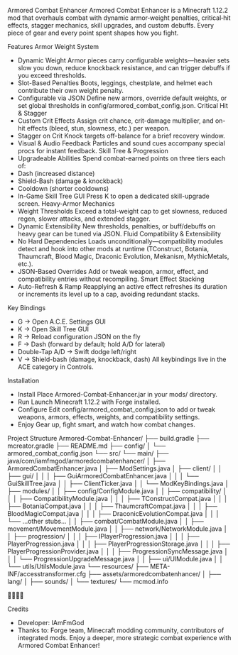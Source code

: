 Armored Combat Enhancer
Armored Combat Enhancer is a Minecraft 1.12.2 mod that overhauls combat with dynamic armor‐weight penalties, critical‐hit effects, stagger mechanics, skill upgrades, and custom debuffs. Every piece of gear and every point spent shapes how you fight.

Features
Armor Weight System
- Dynamic Weight
  Armor pieces carry configurable weights—heavier sets slow you down, reduce knockback resistance, and can trigger debuffs if you exceed thresholds.
- Slot-Based Penalties
  Boots, leggings, chestplate, and helmet each contribute their own weight penalty.
- Configurable via JSON
  Define new armors, override default weights, or set global thresholds in config/armored_combat_config.json.
  Critical Hit & Stagger
- Custom Crit Effects
  Assign crit chance, crit-damage multiplier, and on-hit effects (bleed, stun, slowness, etc.) per weapon.
- Stagger on Crit
  Knock targets off-balance for a brief recovery window.
- Visual & Audio Feedback
  Particles and sound cues accompany special procs for instant feedback.
  Skill Tree & Progression
- Upgradeable Abilities
  Spend combat-earned points on three tiers each of:
- Dash (increased distance)
- Shield-Bash (damage & knockback)
- Cooldown (shorter cooldowns)
- In-Game Skill Tree GUI
  Press K to open a dedicated skill-upgrade screen.
  Heavy-Armor Mechanics
- Weight Thresholds
  Exceed a total-weight cap to get slowness, reduced regen, slower attacks, and extended stagger.
- Dynamic Extensibility
  New thresholds, penalties, or buff/debuffs on heavy gear can be tuned via JSON.
  Fluid Compatibility & Extensibility
- No Hard Dependencies
  Loads unconditionally—compatibility modules detect and hook into other mods at runtime (TConstruct, Botania, Thaumcraft, Blood Magic, Draconic Evolution, Mekanism, MythicMetals, etc.).
- JSON-Based Overrides
  Add or tweak weapon, armor, effect, and compatibility entries without recompiling.
  Smart Effect Stacking
- Auto-Refresh & Ramp
  Reapplying an active effect refreshes its duration or increments its level up to a cap, avoiding redundant stacks.

Key Bindings
- G → Open A.C.E. Settings GUI
- K → Open Skill Tree GUI
- R → Reload configuration JSON on the fly
- F → Dash (forward by default; hold A/D for lateral)
- Double-Tap A/D → Swift dodge left/right
- V → Shield-bash (damage, knockback, dash)
  All keybindings live in the ACE category in Controls.

Installation
- Install
  Place Armored-Combat-Enhancer.jar in your mods/ directory.
- Run
  Launch Minecraft 1.12.2 with Forge installed.
- Configure
  Edit config/armored_combat_config.json to add or tweak weapons, armors, effects, weights, and compatibility settings.
- Enjoy
  Gear up, fight smart, and watch how combat changes.

Project Structure
Armored-Combat-Enhancer/
├── build.gradle
├── mcreator.gradle
├── README.md
├── config/
│   └── armored_combat_config.json
└── src/
└── main/
├── java/com/iamfmgod/armoredcombatenhancer/
│   ├── ArmoredCombatEnhancer.java
│   ├── ModSettings.java
│   ├── client/
│   │   ├── gui/
│   │   │   ├── GuiArmoredCombatEnhancer.java
│   │   │   └── GuiSkillTree.java
│   │   ├── ClientTicker.java
│   │   └── ModKeyBindings.java
│   ├── modules/
│   │   ├── config/ConfigModule.java
│   │   ├── compatibility/
│   │   │   ├── CompatibilityModule.java
│   │   │   ├── TConstructCompat.java
│   │   │   ├── BotaniaCompat.java
│   │   │   ├── ThaumcraftCompat.java
│   │   │   ├── BloodMagicCompat.java
│   │   │   ├── DraconicEvolutionCompat.java
│   │   │   └── …other stubs…
│   │   ├── combat/CombatModule.java
│   │   ├── movement/MovementModule.java
│   │   ├── network/NetworkModule.java
│   │   ├── progression/
│   │   │   ├── IPlayerProgression.java
│   │   │   ├── PlayerProgression.java
│   │   │   ├── PlayerProgressionStorage.java
│   │   │   ├── PlayerProgressionProvider.java
│   │   │   ├── ProgressionSyncMessage.java
│   │   │   └── ProgressionUpgradeMessage.java
│   │   ├── ui/UIModule.java
│   │   └── utils/UtilsModule.java
└── resources/
├── META-INF/accesstransformer.cfg
├── assets/armoredcombatenhancer/
│   ├── lang/
│   ├── sounds/
│   └── textures/
└── mcmod.info



Credits
- Developer: IAmFmGod
- Thanks to: Forge team, Minecraft modding community, contributors of integrated mods.
  Enjoy a deeper, more strategic combat experience with Armored Combat Enhancer!
